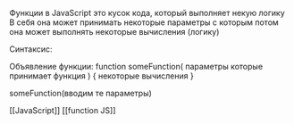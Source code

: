 Функции в JavaScript это кусок кода, который выполняет некую логику 
В себя она может принимать некоторые параметры с которым потом она может выполнять некоторые вычисления (логику)

Синтаксис:


Объявление функции:
function someFunction( параметры которые принимает функция ) {
	некоторые вычисления 
}

someFunction(вводим те параметры)



[[JavaScript]] [[function JS]]